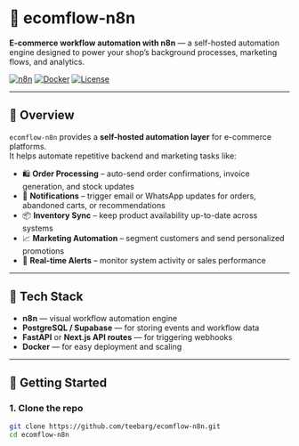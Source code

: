 # 🧩 ecomflow-n8n

**E-commerce workflow automation with n8n** — a self-hosted automation engine designed to power your shop’s background processes, marketing flows, and analytics.

[![n8n](https://img.shields.io/badge/Powered%20by-n8n-0A5F9E?logo=n8n&logoColor=white)](https://n8n.io)
[![Docker](https://img.shields.io/badge/Docker-ready-blue?logo=docker)](https://www.docker.com/)
[![License](https://img.shields.io/badge/License-MIT-green.svg)](LICENSE)

---

## 🚀 Overview

`ecomflow-n8n` provides a **self-hosted automation layer** for e-commerce platforms.  
It helps automate repetitive backend and marketing tasks like:

- 🛍 **Order Processing** – auto-send order confirmations, invoice generation, and stock updates  
- 💬 **Notifications** – trigger email or WhatsApp updates for orders, abandoned carts, or recommendations  
- 📦 **Inventory Sync** – keep product availability up-to-date across systems  
- 📈 **Marketing Automation** – segment customers and send personalized promotions  
- 🔔 **Real-time Alerts** – monitor system activity or sales performance  

---

## 🧠 Tech Stack

- **n8n** — visual workflow automation engine  
- **PostgreSQL / Supabase** — for storing events and workflow data  
- **FastAPI** or **Next.js API routes** — for triggering webhooks  
- **Docker** — for easy deployment and scaling  

---

## 🧰 Getting Started

### 1. Clone the repo
```bash
git clone https://github.com/teebarg/ecomflow-n8n.git
cd ecomflow-n8n
